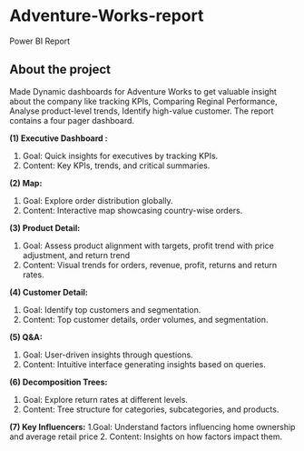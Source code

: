 # Adventure-Works-report
Power BI Report

## About the project

Made Dynamic dashboards for Adventure Works to get valuable insight about the company like tracking KPIs, Comparing Reginal Performance, Analyse product-level trends, Identify high-value customer. The report contains a four pager dashboard.

**(1) Executive Dashboard :**
  1. Goal: Quick insights for executives by tracking KPIs.
  2. Content: Key KPIs, trends, and critical summaries.

**(2) Map:**
1. Goal: Explore order distribution globally.
2. Content: Interactive map showcasing country-wise orders.

**(3) Product Detail:**
  1. Goal: Assess product alignment with targets, profit trend with price adjustment, and return trend
  2. Content: Visual trends for orders, revenue, profit, returns and return rates.

**(4) Customer Detail:**
1. Goal: Identify top customers and segmentation.
2. Content: Top customer details, order volumes, and segmentation.

**(5) Q&A:**
1. Goal: User-driven insights through questions.
2. Content: Intuitive interface generating insights based on queries.

**(6) Decomposition Trees:**
1. Goal: Explore return rates at different levels.
2. Content: Tree structure for categories, subcategories, and products.

**(7) Key Influencers:**
1.Goal: Understand factors influencing home ownership and average retail price
2. Content: Insights on how factors impact them.

